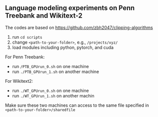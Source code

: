 ## Language modeling experiments on Penn Treebank and Wikitext-2

The codes are based on https://github.com/zbh2047/clipping-algorithms

1. run `cd scripts`
2. change `<path-to-your-folder>`, e.g., `/projects/xyz/`
3. load modules including python, pytorch, and cuda

For Penn Treebank:
- run `/PTB_GPUrun_0.sh` on one machine
- run `./PTB_GPUrun_1.sh` on another machine

For Wikitext2:
- run `./WT_GPUrun_0.sh` on one machine
- run `./WT_GPUrun_1.sh` on another machin

Make sure these two machines can access to the same file specified in `<path-to-your-folder>/sharedfile`
